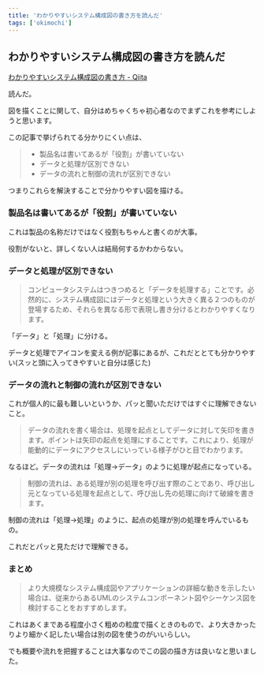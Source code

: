 ```yaml
---
title: 'わかりやすいシステム構成図の書き方を読んだ'
tags: ['okimochi']
---
```


## わかりやすいシステム構成図の書き方を読んだ

[わかりやすいシステム構成図の書き方 \- Qiita](https://qiita.com/fetaro/items/c8420f5de48f48317391)

読んだ。

図を描くことに関して、自分はめちゃくちゃ初心者なのでまずこれを参考にしようと思います。

この記事で挙げられてる分かりにくい点は、

> - 製品名は書いてあるが「役割」が書いていない
> - データと処理が区別できない
> - データの流れと制御の流れが区別できない

つまりこれらを解決することで分かりやすい図を描ける。

### 製品名は書いてあるが「役割」が書いていない

これは製品の名称だけではなく役割もちゃんと書くのが大事。

役割がないと、詳しくない人は結局何するかわからない。

### データと処理が区別できない

> コンピュータシステムはつきつめると「データを処理する」ことです。必然的に、システム構成図にはデータと処理という大きく異る２つのものが登場するため、それらを異なる形で表現し書き分けるとわかりやすくなります。

「データ」と「処理」に分ける。

データと処理でアイコンを変える例が記事にあるが、これだととても分かりやすい(スッと頭に入ってきやすいと自分は感じた)

### データの流れと制御の流れが区別できない

これが個人的に最も難しいというか、パッと聞いただけではすぐに理解できないこと。

> データの流れを書く場合は、処理を起点としてデータに対して矢印を書きます。ポイントは矢印の起点を処理にすることです。これにより、処理が能動的にデータにアクセスしにいっている様子がひと目でわかります。

なるほど。データの流れは「処理→データ」のように処理が起点になっている。

> 制御の流れは、ある処理が別の処理を呼び出す際のことであり、呼び出し元となっている処理を起点として、呼び出し先の処理に向けて破線を書きます。

制御の流れは「処理→処理」のように、起点の処理が別の処理を呼んでいるもの。

これだとパッと見ただけで理解できる。

### まとめ

> より大規模なシステム構成図やアプリケーションの詳細な動きを示したい場合は、従来からあるUMLのシステムコンポーネント図やシーケンス図を検討することをおすすめします。

これはあくまである程度小さく粗めの粒度で描くときのもので、より大きかったりより細かく記したい場合は別の図を使うのがいいらしい。

でも概要や流れを把握することは大事なのでこの図の描き方は良いなと思いました。
